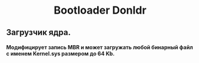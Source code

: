 <h1 align="center">Bootloader Donldr</h1> 

## Загрузчик ядра. 
#### Модифицирует запись MBR и может загружать любой бинарный файл с именем Kernel.sys размером до 64 Kb.

